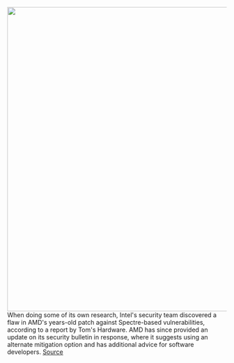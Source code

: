 <img src='https://cdn.vox-cdn.com/thumbor/TdbmH9mMcFQIRZHTBLjqYXvzDAQ=/0x0:2040x1360/1200x800/filters:focal(857x517:1183x843)/cdn.vox-cdn.com/uploads/chorus_image/image/70624874/acastro_210120_1777_intel_0001.0.jpg' width='700px' /><br/>
When doing some of its own research, Intel's security team discovered a flaw in AMD's years-old patch against Spectre-based vulnerabilities, according to a report by Tom's Hardware. AMD has since provided an update on its security bulletin in response, where it suggests using an alternate mitigation option and has additional advice for software developers.
<a href='https://www.theverge.com/2022/3/15/22977989/intel-amd-bug-spectre'> Source <a/>
